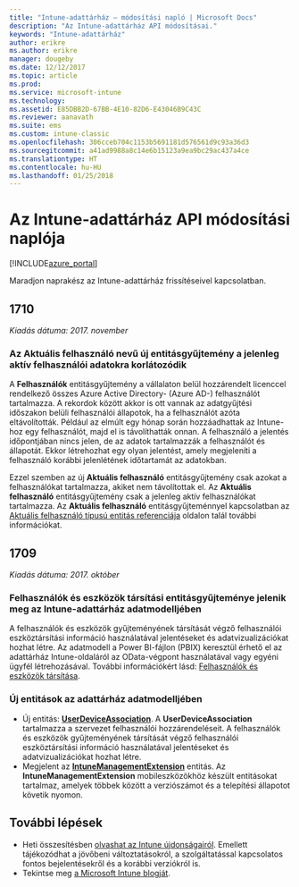 ```yaml
---
title: "Intune-adattárház – módosítási napló | Microsoft Docs"
description: "Az Intune-adattárház API módosításai."
keywords: "Intune-adattárház"
author: erikre
ms.author: erikre
manager: dougeby
ms.date: 12/12/2017
ms.topic: article
ms.prod: 
ms.service: microsoft-intune
ms.technology: 
ms.assetid: E85DBB2D-67BB-4E10-82D6-E43046B9C43C
ms.reviewer: aanavath
ms.suite: ems
ms.custom: intune-classic
ms.openlocfilehash: 306cceb704c1153b5691181d576561d9c93a36d3
ms.sourcegitcommit: a41ad9988a8c14e6b15123a9ea9bc29ac437a4ce
ms.translationtype: HT
ms.contentlocale: hu-HU
ms.lasthandoff: 01/25/2018
---
```

# <a name="change-log-for-the-intune-data-warehouse-api"></a>Az Intune-adattárház API módosítási naplója

[!INCLUDE[azure_portal](./includes/azure_portal.md)]

Maradjon naprakész az Intune-adattárház frissítéseivel kapcsolatban.

## <a name="1710"></a>1710
_Kiadás dátuma: 2017. november_

### <a name="a-new-entity-collection-named-current-user-is-limited-to-currently-active-user-data----1544273---"></a>Az Aktuális felhasználó nevű új entitásgyűjtemény a jelenleg aktív felhasználói adatokra korlátozódik <!-- 1544273 -->

A **Felhasználók** entitásgyűjtemény a vállalaton belül hozzárendelt licenccel rendelkező összes Azure Active Directory- (Azure AD-) felhasználót tartalmazza. A rekordok között akkor is ott vannak az adatgyűjtési időszakon belüli felhasználói állapotok, ha a felhasználót azóta eltávolították. Például az elmúlt egy hónap során hozzáadhattak az Intune-hoz egy felhasználót, majd el is távolíthatták onnan. A felhasználó a jelentés időpontjában nincs jelen, de az adatok tartalmazzák a felhasználót és állapotát. Ekkor létrehozhat egy olyan jelentést, amely megjeleníti a felhasználó korábbi jelenlétének időtartamát az adatokban.

Ezzel szemben az új **Aktuális felhasználó** entitásgyűjtemény csak azokat a felhasználókat tartalmazza, akiket nem távolítottak el. Az **Aktuális felhasználó** entitásgyűjtemény csak a jelenleg aktív felhasználókat tartalmazza. Az **Aktuális felhasználó** entitásgyűjteménnyel kapcsolatban az [Aktuális felhasználó típusú entitás referenciája](reports-ref-current-user.md) oldalon talál további információkat.

## <a name="1709"></a>1709
_Kiadás dátuma: 2017. október_

### <a name="user-device-association-entity-collection-added-to-intune-data-warehouse-data-model----1187917---"></a>Felhasználók és eszközök társítási entitásgyűjteménye jelenik meg az Intune-adattárház adatmodelljében <!-- 1187917 -->

A felhasználók és eszközök gyűjteményének társítását végző felhasználói eszköztársítási információ használatával jelentéseket és adatvizualizációkat hozhat létre. Az adatmodell a Power BI-fájlon (PBIX) keresztül érhető el az adattárház Intune-oldaláról az OData-végpont használatával vagy egyéni ügyfél létrehozásával. További információkért lásd: [Felhasználók és eszközök társítása](reports-ref-user-device.md).

### <a name="new-entities-in-the-in-data-warehouse-data-model----1479526--------"></a>Új entitások az adattárház adatmodelljében <!-- 1479526 --><!-- -->

 - Új entitás: [**UserDeviceAssociation**](reports-ref-user-device.md). A **UserDeviceAssociation** tartalmazza a szervezet felhasználói hozzárendeléseit. A felhasználók és eszközök gyűjteményének társítását végző felhasználói eszköztársítási információ használatával jelentéseket és adatvizualizációkat hozhat létre.  
 - Megjelent az [**IntuneManagementExtension**](reports-ref-intunemanagementextension.md) entitás. Az **IntuneManagementExtension** mobileszközökhöz készült entitásokat tartalmaz, amelyek többek között a verziószámot és a telepítési állapotot követik nyomon.

## <a name="next-steps"></a>További lépések
 - Heti összesítésben [olvashat az Intune újdonságairól](whats-new.md). Emellett tájékozódhat a jövőbeni változtatásokról, a szolgáltatással kapcsolatos fontos bejelentésekről és a korábbi verziókról is.
 - Tekintse meg [a Microsoft Intune blogját](http://go.microsoft.com/fwlink/?LinkID=273882).
